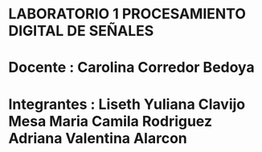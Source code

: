 # LABORATORIO 1 PROCESAMIENTO DIGITAL DE SEÑALES
# Docente : Carolina Corredor Bedoya
# Integrantes : Liseth Yuliana Clavijo Mesa                                                                                                                                                                                      Maria Camila Rodriguez                                                                                                                                                                                           Adriana Valentina Alarcon 

